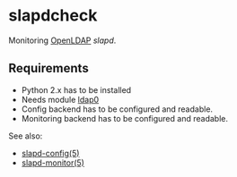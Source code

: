 slapdcheck
==========

Monitoring [OpenLDAP](https://www.openldap.org) *slapd*.

Requirements
------------

  * Python 2.x has to be installed
  * Needs module [ldap0](https://pypi.org/project/ldap0/)
  * Config backend has to be configured and readable.
  * Monitoring backend has to be configured and readable.

See also:

  * [slapd-config(5)](https://www.openldap.org/software/man.cgi?query=slapd-config)
  * [slapd-monitor(5)](https://www.openldap.org/software/man.cgi?query=slapd-monitor)
